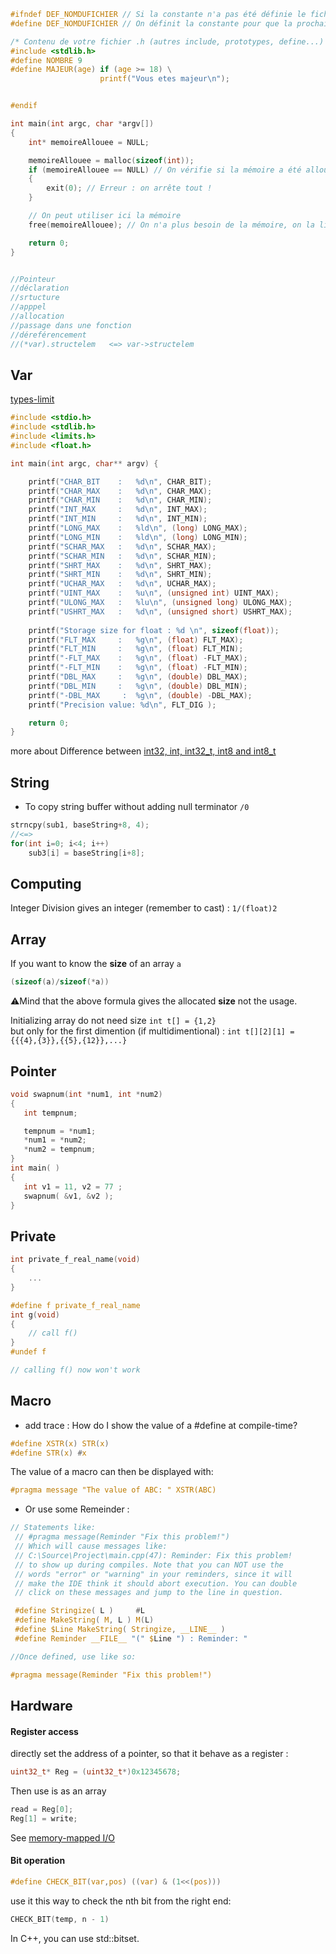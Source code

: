 
```C
#ifndef DEF_NOMDUFICHIER // Si la constante n'a pas été définie le fichier n'a jamais été inclus
#define DEF_NOMDUFICHIER // On définit la constante pour que la prochaine fois le fichier ne soit plus inclus

/* Contenu de votre fichier .h (autres include, prototypes, define...) */
#include <stdlib.h>
#define NOMBRE 9
#define MAJEUR(age) if (age >= 18) \
                    printf("Vous etes majeur\n");


#endif

int main(int argc, char *argv[])
{
    int* memoireAllouee = NULL;

    memoireAllouee = malloc(sizeof(int));
    if (memoireAllouee == NULL) // On vérifie si la mémoire a été allouée
    {
        exit(0); // Erreur : on arrête tout !
    }

    // On peut utiliser ici la mémoire
    free(memoireAllouee); // On n'a plus besoin de la mémoire, on la libère

    return 0;
}


//Pointeur 
//déclaration 
//srtucture
//apppel
//allocation
//passage dans une fonction
//déreférencement
//(*var).structelem   <=> var->structelem
```
Var
---

[types-limit](https://www.tutorialspoint.com/cprogramming/c_data_types.htm)
```C
#include <stdio.h>
#include <stdlib.h>
#include <limits.h>
#include <float.h>

int main(int argc, char** argv) {

    printf("CHAR_BIT    :   %d\n", CHAR_BIT);
    printf("CHAR_MAX    :   %d\n", CHAR_MAX);
    printf("CHAR_MIN    :   %d\n", CHAR_MIN);
    printf("INT_MAX     :   %d\n", INT_MAX);
    printf("INT_MIN     :   %d\n", INT_MIN);
    printf("LONG_MAX    :   %ld\n", (long) LONG_MAX);
    printf("LONG_MIN    :   %ld\n", (long) LONG_MIN);
    printf("SCHAR_MAX   :   %d\n", SCHAR_MAX);
    printf("SCHAR_MIN   :   %d\n", SCHAR_MIN);
    printf("SHRT_MAX    :   %d\n", SHRT_MAX);
    printf("SHRT_MIN    :   %d\n", SHRT_MIN);
    printf("UCHAR_MAX   :   %d\n", UCHAR_MAX);
    printf("UINT_MAX    :   %u\n", (unsigned int) UINT_MAX);
    printf("ULONG_MAX   :   %lu\n", (unsigned long) ULONG_MAX);
    printf("USHRT_MAX   :   %d\n", (unsigned short) USHRT_MAX);
    
    printf("Storage size for float : %d \n", sizeof(float));
    printf("FLT_MAX     :   %g\n", (float) FLT_MAX);
    printf("FLT_MIN     :   %g\n", (float) FLT_MIN);
    printf("-FLT_MAX    :   %g\n", (float) -FLT_MAX);
    printf("-FLT_MIN    :   %g\n", (float) -FLT_MIN);
    printf("DBL_MAX     :   %g\n", (double) DBL_MAX);
    printf("DBL_MIN     :   %g\n", (double) DBL_MIN);
    printf("-DBL_MAX     :  %g\n", (double) -DBL_MAX);
    printf("Precision value: %d\n", FLT_DIG );

    return 0;
}
```
more about Difference between [int32, int, int32_t, int8 and int8_t](https://stackoverflow.com/questions/14515874/difference-between-int32-int-int32-t-int8-and-int8-t)


String
---

- To copy string buffer without adding null terminator `/0` 
```C
strncpy(sub1, baseString+8, 4);
//<=>
for(int i=0; i<4; i++)
    sub3[i] = baseString[i+8];
```

Computing
---
Integer Division gives an integer (remember to cast) : `1/(float)2` 

Array
---
If you want to know the **size** of an array `a`
```C
(sizeof(a)/sizeof(*a))
```
:warning:Mind that the above formula gives the allocated **size** not the usage.  

Initializing array do not need size `int t[] = {1,2}`  
but only for the first dimention (if multidimentional) : `int t[][2][1] = {{{4},{3}},{{5},{12}},...}`

Pointer
---
```C
void swapnum(int *num1, int *num2)
{
   int tempnum;

   tempnum = *num1;
   *num1 = *num2;
   *num2 = tempnum;
}
int main( )
{
   int v1 = 11, v2 = 77 ;
   swapnum( &v1, &v2 );
}
```


Private
---
```C
int private_f_real_name(void)
{
    ...
}

#define f private_f_real_name
int g(void)
{
    // call f()
}
#undef f

// calling f() now won't work
```

Macro
---

* add trace : How do I show the value of a #define at compile-time?
```C
#define XSTR(x) STR(x)
#define STR(x) #x
```
The value of a macro can then be displayed with:
```C
#pragma message "The value of ABC: " XSTR(ABC)
```

* Or use some Remeinder :
```C
// Statements like:
 // #pragma message(Reminder "Fix this problem!")
 // Which will cause messages like:
 // C:\Source\Project\main.cpp(47): Reminder: Fix this problem!
 // to show up during compiles. Note that you can NOT use the
 // words "error" or "warning" in your reminders, since it will
 // make the IDE think it should abort execution. You can double
 // click on these messages and jump to the line in question.

 #define Stringize( L )     #L 
 #define MakeString( M, L ) M(L)
 #define $Line MakeString( Stringize, __LINE__ )
 #define Reminder __FILE__ "(" $Line ") : Reminder: "

//Once defined, use like so:

#pragma message(Reminder "Fix this problem!") 
```

Hardware
---

#### Register access

directly set the address of a pointer, so that it behave as a register :
```C
uint32_t* Reg = (uint32_t*)0x12345678;
```
Then use is as an array
```C
read = Reg[0];
Reg[1] = write;
```
See [memory-mapped I/O]

#### Bit operation

```C
#define CHECK_BIT(var,pos) ((var) & (1<<(pos)))
```
use it this way to check the nth bit from the right end:
```C
CHECK_BIT(temp, n - 1)
```
In C++, you can use std::bitset.



[memory-mapped I/O]: https://stackoverflow.com/a/2389273
